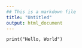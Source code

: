```yaml
---
## This is a markdown file
title: "Untitled"
output: html_document
---
```


```{r}
print("Hello, World")
